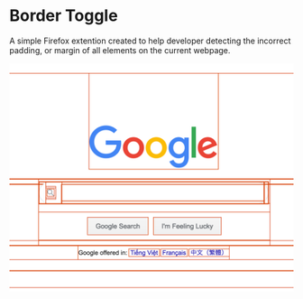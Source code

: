 # Border Toggle

A simple Firefox extention created to help developer detecting the incorrect padding, or margin of all elements on the current webpage.

![Screenshot](screenshot.png)
